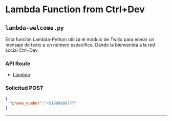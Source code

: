 # Lambda Function from Ctrl+Dev

## `lambda-welcome.py`
Esta función Lambda-Python utiliza el módulo de Twilio para enviar un mensaje de texto a un número específico. Dando la bienvenida a la red social Ctrl+Dev.

### API Route
- [Lambda](https://1wtouivta5.execute-api.us-east-1.amazonaws.com/default/twilio-ads)

### Solicitud POST
```json
{
  "phone_number":"+51999888777"
}
```
<hr>
